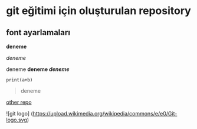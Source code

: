 # git eğitimi için oluşturulan repository


## font ayarlamaları 

**deneme**

*deneme*

deneme **deneme _deneme_**

` print(a+b) `

> deneme

[other repo](https://github.com/akifsykl/git_workingfiles) 

![git logo] (https://upload.wikimedia.org/wikipedia/commons/e/e0/Git-logo.svg)
